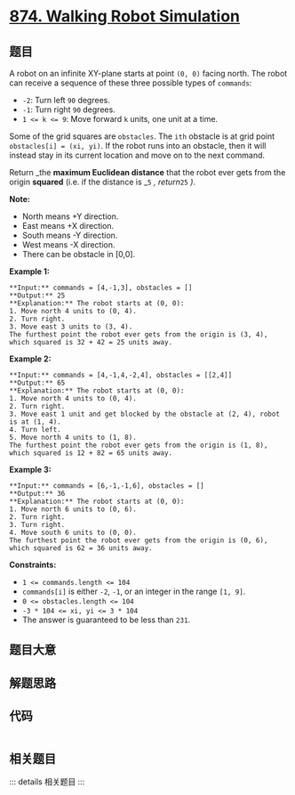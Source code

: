 # [874. Walking Robot Simulation](https://leetcode.com/problems/walking-robot-simulation)

## 题目

A robot on an infinite XY-plane starts at point `(0, 0)` facing north. The
robot can receive a sequence of these three possible types of `commands`:

  * `-2`: Turn left `90` degrees.
  * `-1`: Turn right `90` degrees.
  * `1 <= k <= 9`: Move forward `k` units, one unit at a time.

Some of the grid squares are `obstacles`. The `ith` obstacle is at grid point
`obstacles[i] = (xi, yi)`. If the robot runs into an obstacle, then it will
instead stay in its current location and move on to the next command.

Return _the **maximum Euclidean distance** that the robot ever gets from the
origin **squared** (i.e. if the distance is _`5` _, return_`25` _)_.

**Note:**

  * North means +Y direction.
  * East means +X direction.
  * South means -Y direction.
  * West means -X direction.
  * There can be obstacle in [0,0].



**Example 1:**

    
    
    **Input:** commands = [4,-1,3], obstacles = []
    **Output:** 25
    **Explanation:** The robot starts at (0, 0):
    1. Move north 4 units to (0, 4).
    2. Turn right.
    3. Move east 3 units to (3, 4).
    The furthest point the robot ever gets from the origin is (3, 4), which squared is 32 + 42 = 25 units away.
    

**Example 2:**

    
    
    **Input:** commands = [4,-1,4,-2,4], obstacles = [[2,4]]
    **Output:** 65
    **Explanation:** The robot starts at (0, 0):
    1. Move north 4 units to (0, 4).
    2. Turn right.
    3. Move east 1 unit and get blocked by the obstacle at (2, 4), robot is at (1, 4).
    4. Turn left.
    5. Move north 4 units to (1, 8).
    The furthest point the robot ever gets from the origin is (1, 8), which squared is 12 + 82 = 65 units away.
    

**Example 3:**

    
    
    **Input:** commands = [6,-1,-1,6], obstacles = []
    **Output:** 36
    **Explanation:** The robot starts at (0, 0):
    1. Move north 6 units to (0, 6).
    2. Turn right.
    3. Turn right.
    4. Move south 6 units to (0, 0).
    The furthest point the robot ever gets from the origin is (0, 6), which squared is 62 = 36 units away.
    



**Constraints:**

  * `1 <= commands.length <= 104`
  * `commands[i]` is either `-2`, `-1`, or an integer in the range `[1, 9]`.
  * `0 <= obstacles.length <= 104`
  * `-3 * 104 <= xi, yi <= 3 * 104`
  * The answer is guaranteed to be less than `231`.


## 题目大意

## 解题思路

## 代码

```javascript

```

## 相关题目

::: details 相关题目
:::
